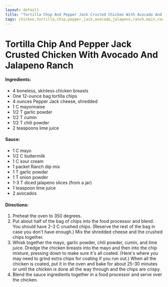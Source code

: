 ```yaml
---
layout: default
title: "Tortilla Chip And Pepper Jack Crusted Chicken With Avocado And Jalapeno Ranch"
tags: chicken,tortilla,chip,pepper,jack,avocado,jalapeno,ranch,main,course,dinner,travis,thomas
---
```

# Tortilla Chip And Pepper Jack Crusted Chicken With Avocado And Jalapeno Ranch

#### Ingredients:
- 4 boneless, skinless chicken breasts
- One 12-ounce bag tortilla chips
- 4 ounces Pepper Jack cheese, shredded
- 1 C mayonnaise
- 1/2 T garlic powder
- 1/2 T cumin
- 1/2 T chili powder
- 2 teaspoons lime juice

#### Sauce:
- 1 C mayo
- 1/2 C buttermilk
- 1 C sour cream
- 1 packet Ranch dip mix
- 1 T garlic powder
- 1 T onion powder
- 1-3 T diced jalapeno slices (from a jar)
- 1 teaspoon lime juice
- 2 avocados

#### Directions:
1. Preheat the oven to 350 degrees.
2. Put about half of the bag of chips into the food processor and blend. You should have 2-3 C crushed chips. (Reserve the rest of the bag in case you don't have enough.) Mix the shredded cheese and the crushed chips together.
3. Whisk together the mayo, garlic powder, chili powder, cumin, and lime juice. Dredge the chicken breasts into the mayo and then into the chip mixture, pressing down to make sure it's all coated. (Here's where you may need to grind extra chips for coating if you run out.) When all the chicken is coated, put it in the oven and bake for about 25-30 minutes or until the chicken is done all the way through and the chips are crispy.
4. Blend the sauce ingredients together in a food processor and serve over the chicken.
